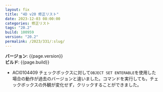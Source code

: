 ```yaml
---
layout: fix
title: "4D v20 修正リスト"
date: 2023-12-03 08:00:00
categories: 修正リスト
tags: "20.2" 
build: 100959
version: "20.2"
permalink: /2023/331/:slug/
---
```


**バージョン**: {{page.version}}  
**ビルド**: {{page.build}} 

* ACI0104409 チェックボックスに対して`OBJECT SET ENTERABLE`を使用した場合の動作が過去のバージョンと違いました。コマンドを実行しても，チェックボックスの外観が変化せず，クリックすることができました。
